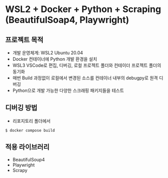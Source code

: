 # WSL2 + Docker + Python + Scraping (BeautifulSoap4, Playwright)

## 프로젝트 목적

* 개발 운영체계: WSL2 Ubuntu 20.04
* Docker 컨테이너에 Python 개발 환경을 설치
* WSL3 VSCode로 편집, 디버깅, 로컬 프로젝트 폴더와 컨테이더 프로젝트 폴더의 동기화
* 매번 Build 과정없이 로컬에서 변경된 소스를 컨테이너 내부의 debugpy로 원격 디버깅
* Python으로 개발 가능한 다양한 스크래핑 패키지들을 테스트

## 디버깅 방법

* 리포지토리 폴더에서

```
$ docker compose build
```
## 적용 라이브러리

* BeautifulSoup4
* Playwright
* Scrapy

